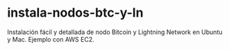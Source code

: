 # instala-nodos-btc-y-ln
Instalación fácil y detallada de nodo Bitcoin y Lightning Network en Ubuntu y Mac. Ejemplo con AWS EC2.
